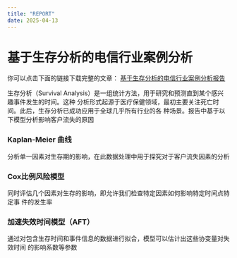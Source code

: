 ```yaml
---
title: "REPORT"
date: 2025-04-13
---
```


# 基于生存分析的电信行业案例分析

你可以点击下面的链接下载完整的文章：
[基于生存分析的电信行业案例分析报告](SurvivalReport.pdf)

生存分析（Survival Analysis）是一组统计方法，用于研究和预测直到某个感兴趣事件发生的时间。这种
分析形式起源于医疗保健领域，最初主要关注死亡时间。此后，生存分析已成功应用于全球几乎所有行业的各
种场景。报告中基于以下模型分析影响客户流失的原因

### Kaplan-Meier 曲线

分析单一因素对生存期的影响，在此数据处理中用于探究对于客户流失因素的分析

### Cox比例风险模型

同时评估几个因素对生存的影响，即允许我们检查特定因素如何影响特定时间点特定事
件的发生率

### 加速失效时间模型（AFT）

通过对包含生存时间和事件信息的数据进行拟合，模型可以估计出这些协变量对失效时间
的影响系数等参数
